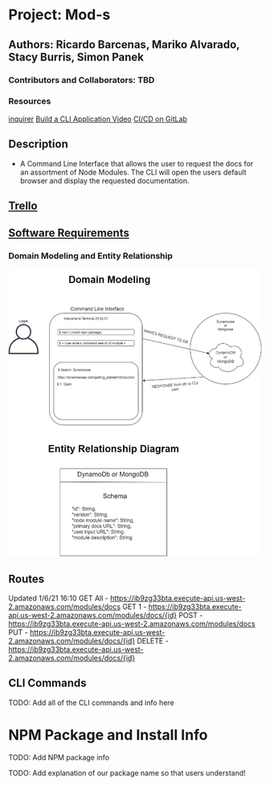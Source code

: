 # Project: Mod-s

## Authors: Ricardo Barcenas, Mariko Alvarado, Stacy Burris, Simon Panek

### Contributors and Collaborators: TBD

### Resources

[inquirer](https://medium.com/jspoint/making-cli-app-with-ease-using-commander-js-and-inquirer-js-f3bbd52977ac)
[Build a CLI Application Video](https://www.youtube.com/watch?v=v2GKt39-LPA)
[CI/CD on GitLab]()

## Description 

- A Command Line Interface that allows the user to request the docs for an assortment of Node Modules. The CLI will open the users default browser and display the requested documentation.

## [Trello](https://trello.com/b/MYPIAEBG/mod-s)
## [Software Requirements](requirements.md)

### Domain Modeling and Entity Relationship

![dm and entity](Domain-Modeling-Mods.png)

## Routes

Updated 1/6/21 16:10
  GET All - https://ib9zg33bta.execute-api.us-west-2.amazonaws.com/modules/docs
  GET 1 - https://ib9zg33bta.execute-api.us-west-2.amazonaws.com/modules/docs/{id}
  POST - https://ib9zg33bta.execute-api.us-west-2.amazonaws.com/modules/docs
  PUT - https://ib9zg33bta.execute-api.us-west-2.amazonaws.com/modules/docs/{id}
  DELETE - https://ib9zg33bta.execute-api.us-west-2.amazonaws.com/modules/docs/{id}


## CLI Commands

TODO: Add all of the CLI commands and info here

# NPM Package and Install Info

TODO: Add NPM package info

TODO: Add explanation of our package name so that users understand!



